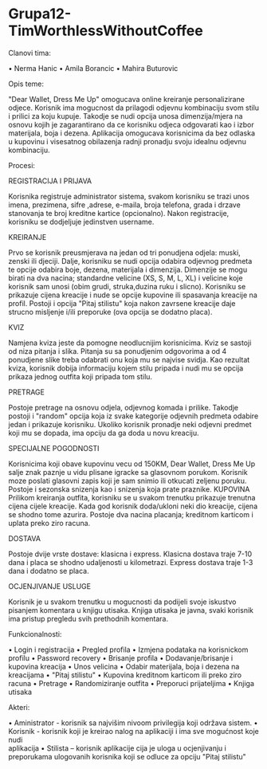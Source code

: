 # Grupa12-TimWorthlessWithoutCoffee

Clanovi tima:

 • Nerma Hanic
 • Amila Borancic
 • Mahira Buturovic 

Opis teme:

"Dear Wallet, Dress Me Up" omogucava online kreiranje personalizirane odjece. Korisnik ima mogucnost da prilagodi odjevnu kombinaciju svom stilu i prilici za koju kupuje. Takodje se nudi opcija unosa dimenzija/mjera na osnovu kojih je zagarantirano da ce korisniku odjeca odgovarati kao i izbor materijala, boja i dezena. Aplikacija omogucava korisnicima da bez odlaska u kupovinu i visesatnog obilazenja radnji pronadju svoju idealnu odjevnu kombinaciju.


Procesi:

REGISTRACIJA I PRIJAVA

Korisnika registruje administrator sistema, svakom korisniku se trazi unos imena, prezimena, sifre ,adrese, e-maila, broja telefona, grada i drzave stanovanja te broj kreditne kartice (opcionalno). Nakon registracije, korisniku se dodjeljuje jedinstven username.

KREIRANJE

Prvo se korisnik preusmjerava na jedan od tri ponudjena odjela: muski, zenski ili djeciji.
Dalje, korisniku se nudi opcija odabira odjevnog predmeta te opcije odabira boje, dezena, materijala i dimenzija.
Dimenzije se mogu birati na dva nacina; standardne velicine (XS, S, M, L, XL) i velicine koje korisnik sam unosi (obim grudi, struka,duzina ruku i slicno). Korisniku se prikazuje cijena kreacije i nude se opcije kupovine ili spasavanja kreacije na profil. Postoji i opcija "Pitaj stilistu" koja  nakon zavrsene kreacije daje strucno misljenje i/ili preporuke (ova opcija se dodatno placa). 

KVIZ

Namjena kviza jeste da pomogne neodlucnijim korisnicima. Kviz se sastoji od niza pitanja i slika. Pitanja su sa ponudjenim odgovorima a od 4 ponudjene slike treba odabrati onu koja mu se najvise svidja. Kao rezultat kviza, korisnik dobija informaciju kojem stilu pripada i nudi mu se opcija prikaza jednog outfita koji pripada tom stilu.

PRETRAGE

Postoje pretrage na osnovu odjela, odjevnog komada i prilike. Takodje postoji i "random" opcija koja iz svake kategorije odjevnih predmeta odabire jedan i prikazuje korisniku. Ukoliko korisnik pronadje neki odjevni predmet koji mu se dopada, ima opciju da ga doda u novu kreaciju. 

SPECIJALNE POGODNOSTI

Korisnicima koji obave kupovinu vecu od 150KM, Dear Wallet, Dress Me Up salje znak paznje u vidu plisane igracke sa glasovnom porukom. Korisnik moze poslati glasovni zapis koji je sam snimio ili otkucati zeljenu poruku.
Postoje i sezonska snizenja kao i snizenja koja prate praznike.
KUPOVINA
Prilikom kreiranja outfita, korisniku se u svakom trenutku prikazuje trenutna cijena cijele kreacije. Kada god korisnik doda/ukloni neki dio kreacije, cijena se shodno tome azurira. Postoje dva nacina placanja; kreditnom karticom i uplata preko ziro racuna. 


DOSTAVA

Postoje dvije vrste dostave: klasicna i express. Klasicna dostava traje 7-10 dana i placa se shodno udaljenosti u kilometrazi. Express dostava traje 1-3 dana i dodatno se placa.

OCJENJIVANJE USLUGE

Korisnik je u svakom trenutku u mogucnosti da podijeli svoje iskustvo pisanjem komentara u knjigu utisaka. Knjiga utisaka je javna, svaki korisnik ima pristup pregledu svih prethodnih komentara.

Funkcionalnosti:

   • Login i registracija
   • Pregled profila
   • Izmjena podataka na korisnickom profilu
   • Password recovery
   • Brisanje profila
   • Dodavanje/brisanje i kupovina kreacija
   • Unos velicina
   • Odabir materijala, boja i dezena na kreacijama
   • "Pitaj stilistu"
   • Kupovina kreditnom karticom ili preko ziro racuna
   • Pretrage
   • Randomiziranje outfita
   • Preporuci prijateljima
   • Knjiga utisaka

Akteri:

   •	Aministrator - korisnik sa najvišim nivoom privilegija koji održava sistem.
   •	Korisnik - korisnik koji je kreirao nalog na aplikaciji i ima sve mogućnost koje nudi  
                    aplikacija
   •	Stilista – korisnik aplikacije cija je uloga u ocjenjivanju i preporukama ulogovanih                                                                            korisnika koji se odluce za opciju "Pitaj stilistu"
